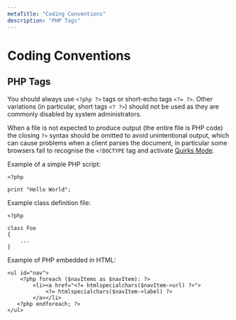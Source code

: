 ```yaml
---
metaTitle: "Coding Conventions"
description: "PHP Tags"
---
```


# Coding Conventions



## PHP Tags


You should always use `<?php ?>` tags or short-echo tags `<?= ?>`. Other variations (in particular, short tags `<? ?>`) should not be used as they are commonly disabled by system administrators.

When a file is not expected to produce output (the entire file is PHP code) the closing `?>` syntax should be omitted to avoid unintentional output, which can cause problems when a client parses the document, in particular some browsers fail to recognise the `<!DOCTYPE` tag and activate [Quirks Mode](https://en.wikipedia.org/wiki/Quirks_mode).

Example of a simple PHP script:

```
<?php

print "Hello World";

```

Example class definition file:

```
<?php

class Foo
{
    ...
}

```

Example of PHP embedded in HTML:

```
<ul id="nav">
    <?php foreach ($navItems as $navItem): ?>
        <li><a href="<?= htmlspecialchars($navItem->url) ?>">
            <?= htmlspecialchars($navItem->label) ?>
        </a></li>
   <?php endforeach; ?>
</ul>

```

